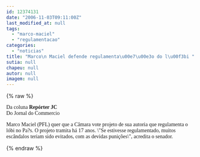 ```yaml
---
id: 12374131
date: "2006-11-03T09:11:00Z"
last_modified_at: null
tags:
  - "marco-maciel"
  - "regulamentacao"
categories:
  - "noticias"
title: "Marco\n Maciel defende regulamenta\u00e7\u00e3o do l\u00f3bi "
sutia: null
chapeu: null
autor: null
imagem: null
---
```

{% raw %}
<p><P><FONT face=Verdana>Da coluna </FONT><FONT face=Verdana><STRONG>Repórter JC<BR></STRONG>Do Jornal do Commercio</FONT></P></p>
<p><P><FONT face=Verdana>Marco Maciel (PFL) quer que a Câmara vote projeto de sua autoria que regulamenta o lóbi no Pa?s. O projeto tramita há 17 anos. \"Se estivesse regulamentado, muitos escândalos teriam sido evitados, com as devidas punições\", acredita o senador.</FONT></P> </p>
{% endraw %}